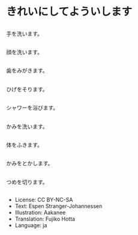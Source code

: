 # きれいにしてよういします

##
手を洗います。

##
顔を洗います。

##
歯をみがきます。

##
ひげをそります。

##
シャワーを浴びます。

##
かみを洗います。

##
体をふきます。

##
かみをとかします。

##
つめを切ります。

##
* License: CC BY-NC-SA
* Text: Espen Stranger-Johannessen
* Illustration: Aakanee
* Translation: Fujiko Hotta
* Language: ja
